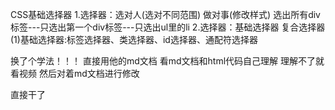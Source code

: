 CSS基础选择器
1.选择器：选对人(选对不同范围) 做对事(修改样式)
选出所有div标签---只选出第一个div标签---只选出ul里的li
2.选择器：基础选择器 复合选择器
(1)基础选择器:标签选择器、类选择器、id选择器、通配符选择器



换了个学法！！！
直接用他的md文档
看md文档和html代码自己理解 理解不了就看视频 然后对着md文档进行修改

直接干了
